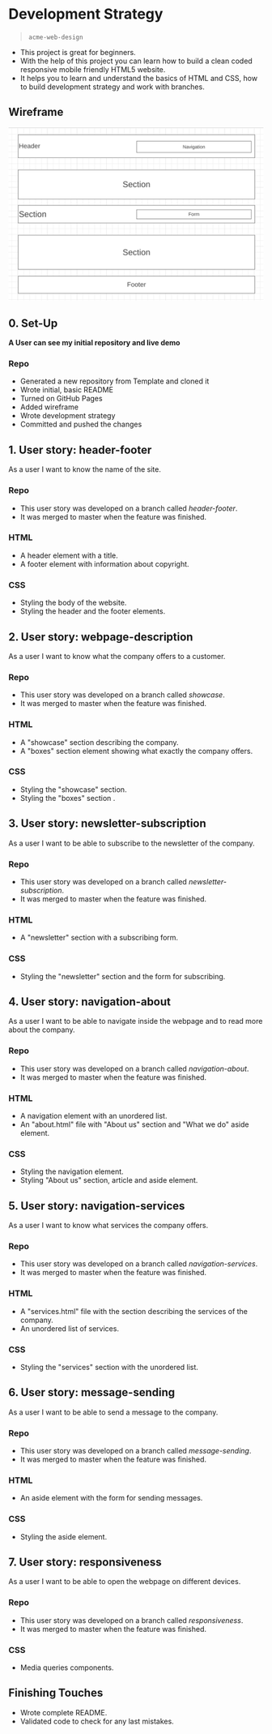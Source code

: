 # Development Strategy

> `acme-web-design`

- This project is great for beginners. 
- With the help of this project you can learn how to build a clean coded responsive mobile friendly HTML5 website.
- It helps you to learn and understand the basics of HTML and CSS, how to build development strategy and work with branches.

## Wireframe

<!-- include a wireframe for your project in this repository, and display it here -->
<!-- wireframe.cc is a good site for getting started with wireframes -->
![wireframe](./wireframe.png
)

## 0. Set-Up

__A User can see my initial repository and live demo__

### Repo

- Generated a new repository from Template and cloned it
- Wrote initial, basic README
- Turned on GitHub Pages
- Added wireframe
- Wrote development strategy
- Committed and pushed the changes


## 1. User story: header-footer

As a user I want to know the name of the site.

### Repo

- This user story was developed on a branch called _header-footer_.
- It was merged to master when the feature was finished.

### HTML

- A header element with a title.
- A footer element with information  about copyright.

### CSS

- Styling the body of the website.
- Styling the header and the footer elements.

## 2. User story: webpage-description

As a user I want to know what the company offers to a customer.

### Repo

- This user story was developed on a branch called _showcase_.
- It was merged to master when the feature was finished.

### HTML

- A "showcase" section describing the company.
- A "boxes" section element showing what exactly the company offers.

### CSS

- Styling the "showcase" section.
- Styling the "boxes" section .

## 3. User story: newsletter-subscription

As a user I want to be able to subscribe to the newsletter of the company.

### Repo

- This user story was developed on a branch called _newsletter-subscription_.
- It was merged to master when the feature was finished.

### HTML

- A "newsletter" section with a subscribing form.

### CSS

- Styling the "newsletter" section and the form for subscribing.

## 4. User story: navigation-about

As a user I want to be able to navigate inside the webpage and to read more about the company.

### Repo

- This user story was developed on a branch called _navigation-about_.
- It was merged to master when the feature was finished.

### HTML

- A navigation element with an unordered list.
- An "about.html" file with "About us" section and "What we do" aside element.

### CSS

- Styling the navigation element.
- Styling "About us" section, article and aside element.

## 5. User story: navigation-services

As a user I want to know what services the company offers.

### Repo

- This user story was developed on a branch called _navigation-services_.
- It was merged to master when the feature was finished.

### HTML

- A "services.html" file with the section describing the services of the company.
- An unordered list of services.

### CSS

- Styling the "services" section with the unordered list.


## 6. User story: message-sending

As a user I want to be able to send a message to the company.

### Repo

- This user story was developed on a branch called _message-sending_.
- It was merged to master when the feature was finished.

### HTML

- An aside element with the form for sending messages.

### CSS

- Styling the aside element.


## 7. User story: responsiveness

As a user I want to be able to open the webpage on different devices.

### Repo

- This user story was developed on a branch called _responsiveness_.
- It was merged to master when the feature was finished.

### CSS

- Media queries components.


## Finishing Touches

- Wrote complete README.
- Validated code to check for any last mistakes.
